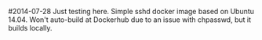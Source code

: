 #2014-07-28
Just testing here.  Simple sshd docker image based on Ubuntu 14.04.  Won't auto-build at Dockerhub due to an issue with chpasswd, but it builds locally.
